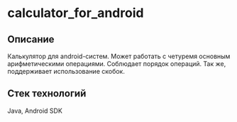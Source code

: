 # calculator_for_android
## Описание
Калькулятор для android-систем. Может работать с четуремя основным арифметическими операциями. Соблюдает порядок операций. Так же, поддерживает использование скобок. 
## Стек технологий
Java, Android SDK
